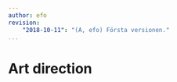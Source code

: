 ```yaml
---
author: efo
revision:
    "2018-10-11": "(A, efo) Första versionen."
...
```

Art direction
=======================
